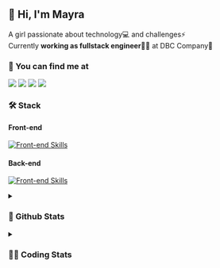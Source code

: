 ## 👋 Hi, I'm Mayra

A girl passionate about technology💻 and challenges⚡  
Currently **working as fullstack engineer**👩‍💻 at DBC Company🚀   

### 💬 You can find me at

<a href="https://mayra.dev" target="_blank" rel="noopener"><img src="https://img.shields.io/badge/-mayra.dev-005FED?style=flat&logo=Google-chrome&logoColor=white"/></a>
<a href="https://linkedin.com/in/mayraamaral" target="_blank" rel="noopener"><img src="https://img.shields.io/badge/-/mayraamaral-0077B5?style=flat&logo=Linkedin&logoColor=white"/></a>
<a href="mailto:mayra@mayra.dev" target="_blank" rel="noopener"><img src="https://img.shields.io/badge/-mayra@mayra.dev-D14836?style=flat&logo=Gmail&logoColor=white"/></a>
<a href="" target="_blank" rel="noopener"><img src="https://img.shields.io/badge/-mayraamaral-7289DA?style=flat&logo=Discord&logoColor=white"/></a>

### 🛠️ Stack
#### Front-end

[![Front-end Skills](https://skillicons.dev/icons?i=react,next,redux,styledcomponents,html,css,sass,js,ts,figma)](https://skillicons.dev)
#### Back-end

[![Front-end Skills](https://skillicons.dev/icons?i=java,spring,postgres,git,linux,bash,nodejs,docker,jenkins)](https://skillicons.dev)


<details>
    <summary><h3>📌 Github Stats</h3></summary>
    <div align="center">
        <table>
      <td><img height="160em" src="https://github-readme-stats.vercel.app/api?username=mayraamaral&show_icons=true&theme=algolia&hide_border=true&hide=stars&count_private=true" alt="Readme stats"></td>
      <td><img height="160em" src="https://github-readme-stats.vercel.app/api/top-langs/?username=mayraamaral&&layout=compact&&theme=algolia&hide_border=true&langs_count=6" alt="Language stats"></td>
       </table>
  </div> 
    

  <p align="center">
    <img src="https://github-readme-streak-stats.herokuapp.com?user=mayraamaral&theme=dark&hide_border=true&date_format=j%20M%5B%20Y%5D&locale=pt-br&background=050F2C&ring=0195DD&fire=23AA7D&currStreakLabel=23AA7D" alt="Streak stats">
  </p> 
</details>

<details>
  <summary><h3>👩‍💻 Coding Stats</h3></summary>
  
  <!--START_SECTION:waka-->
![Code Time](http://img.shields.io/badge/Code%20Time-125%20hrs%2016%20mins-blue)

**🐱 My GitHub Data** 

> 📦 578.1 kB Used in GitHub's Storage 
 > 
> 🏆 251 Contributions in the Year 2023
 > 
> 🚫 Not Opted to Hire
 > 
> 📜 47 Public Repositories 
 > 
> 🔑 24 Private Repositories 
 > 
**I'm an Early 🐤** 

```text
🌞 Morning                297 commits         ████░░░░░░░░░░░░░░░░░░░░░   15.32 % 
🌆 Daytime                872 commits         ███████████░░░░░░░░░░░░░░   44.97 % 
🌃 Evening                669 commits         █████████░░░░░░░░░░░░░░░░   34.50 % 
🌙 Night                  101 commits         █░░░░░░░░░░░░░░░░░░░░░░░░   05.21 % 
```
📅 **I'm Most Productive on Monday** 

```text
Monday                   427 commits         ██████░░░░░░░░░░░░░░░░░░░   22.02 % 
Tuesday                  320 commits         ████░░░░░░░░░░░░░░░░░░░░░   16.50 % 
Wednesday                258 commits         ███░░░░░░░░░░░░░░░░░░░░░░   13.31 % 
Thursday                 304 commits         ████░░░░░░░░░░░░░░░░░░░░░   15.68 % 
Friday                   277 commits         ████░░░░░░░░░░░░░░░░░░░░░   14.29 % 
Saturday                 130 commits         ██░░░░░░░░░░░░░░░░░░░░░░░   06.70 % 
Sunday                   223 commits         ███░░░░░░░░░░░░░░░░░░░░░░   11.50 % 
```


📊 **This Week I Spent My Time On** 

```text
🕑︎ Time Zone: America/Sao_Paulo

💬 Programming Languages: 
Java                     3 hrs 54 mins       ███████████████████░░░░░░   76.71 % 
Properties               22 mins             ██░░░░░░░░░░░░░░░░░░░░░░░   07.22 % 
GitIgnore file           17 mins             █░░░░░░░░░░░░░░░░░░░░░░░░   05.85 % 
XML                      13 mins             █░░░░░░░░░░░░░░░░░░░░░░░░   04.55 % 
SQL                      10 mins             █░░░░░░░░░░░░░░░░░░░░░░░░   03.57 % 

🔥 Editors: 
IntelliJ                 4 hrs 56 mins       ████████████████████████░   97.07 % 
VS Code                  8 mins              █░░░░░░░░░░░░░░░░░░░░░░░░   02.93 % 

💻 Operating System: 
Linux                    5 hrs 5 mins        █████████████████████████   100.00 % 
```

**I Mostly Code in JavaScript** 

```text
JavaScript               98 repos            ███████░░░░░░░░░░░░░░░░░░   27.84 % 
TypeScript               92 repos            ███████░░░░░░░░░░░░░░░░░░   26.14 % 
HTML                     89 repos            ██████░░░░░░░░░░░░░░░░░░░   25.28 % 
Java                     53 repos            ████░░░░░░░░░░░░░░░░░░░░░   15.06 % 
CSS                      17 repos            █░░░░░░░░░░░░░░░░░░░░░░░░   04.83 % 
```




 Last Updated on 22/08/2023 18:42:26 UTC
<!--END_SECTION:waka-->

</details>
